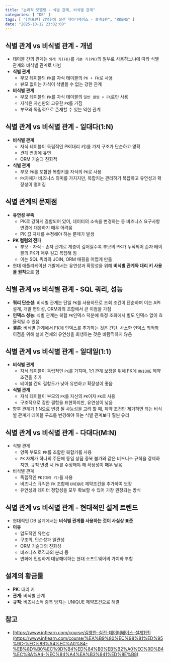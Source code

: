 ```yaml
---
title: "논리적 모델링 - 식별 관계, 비식별 관계"
categories: [ "DB" ]
tags: [ "[인프런] 김영한의 실전 데이터베이스 - 설계1편", "RDBMS" ]
date: "2025-10-12 23:02:00"
---
```


## 식별 관계 vs 비식별 관계 - 개념

- 테이블 간의 관계는 `외래 키(FK)`를 `기본 키(PK)`의 일부로 사용하느냐에 따라 식별 관계와 비식별 관계로 나뉨
- **식별 관계**
  - 부모 테이블의 `PK`를 자식 테이블의 `PK + FK`로 사용
  - 뷰모 없이는 자식이 삭별될 수 없는 강한 관계
- **비식별 관계**
  - 부모 테이블의 `PK`를 자식 테이블의 `일반 컬럼 + FK`로만 사용
  - 자식은 자신만의 고유한 `PK`를 가짐
  - 부모와 독립적으로 존재할 수 있는 약한 관계

## 식별 관계 vs 비식별 관계 - 일대다(1:N)

- **비식별 관계**
  - 자식 테이블이 독립적인 PK(대리 키)를 가져 구조가 단순하고 명확
  - 관계 변경에 유연
  - ORM 기술과 친화적
- **식별 관계**
  - 부모 `PK`를 포함한 복합키를 자식의 `PK`로 사용
  - `PK`자체가 비즈니스 의미를 가지지만, 복합키는 관리하기 복잡하고 유연성과 확장성이 떨어짐

## 식별 관계의 문제점

- **유연성 부족**
  - PK로 강하게 결합되어 있어, 데이터의 소속을 변경하는 등 비즈니스 요구사항 변경에 대응하기 매우 어려움
  - PK 값 자체를 수정해야 하는 문제가 발생
- **PK 컬럼의 전파**
  - 부모 - 자식 - 손자 관계로 계층이 깊어질수록 부모의 PK가 누적되어 손자 테이블의 PK가 매우 길고 복잡해 짐
  - 이는 SQL 쿼라와 JOIN, ORM 매핑을 어렵게 만듦
- 현대 애플리케이션 개발에서는 유연성과 확장성을 위해 **비식별 관계와 대리 키 사용을 원칙**으로 함

## 식별 관계 vs 비식별 관계 - SQL 쿼리, 성능

- **쿼리 단순성**: 비식별 관계는 단일 `PK`를 사용하므로 조회 조건이 단순하며 이는 API 설계, 개발 편의성, ORM과의 조합에서 큰 이점을 가짐
- **인덱스 성능**: 식별 관계는 복합 `PK`인덱스 덕분에 특정 조회에서 별도 인덱스 없이 효율적일 수 있음
- **결론**: 비식별 관계에서 FK에 인덱스를 추가하는 것은 간단. 사소한 인덱스 최적화 이점을 위해 설뎨 전체의 유연성을 희생하는 것은 바람직하지 않음

## 식별 관계 vs 비식별 관계 - 일대일(1:1)

- **비식별 관계**
  - 자식 테이블이 독립적인 `PK`를 가지며, 1:1 관계 보장을 위해 FK에 `UNIQUE` 제약조건을 추가
  - 테이블 간의 결합도가 낮아 유연하고 확장성이 좋음
- **식별 관계**
  - 자식 테이블이 부모의 `PK`를 자신의 `PK`이자 `FK`로 사용
  - 구조적으로 강한 결합을 표현하지만, 유연성이 낮음
- 향후 관계가 1:N으로 변경 될 사능성을 고려 할 때, 제약 조건만 제거하면 되는 비식별 관계가 테이블 구조를 변경해야 하는 식별 관계보다 훨씬 유리

## 식별 관계 vs 비식별 관계 - 다대다(M:N)

- 식별 관계
  - 양쪽 부모의 `PK`를 조합한 복합키를 사용
  - `PK` 자체가 하나의 주문에 동일 상품 중복 불가와 같은 비즈니스 규칙을 강제하지만, 규칙 변경 시 `PK`를 수정해야 해 확장성이 매우 낮음
- 비식별 관계
  - 독립적인 `PK(대리 키)`를 사용
  - 비즈니스 규칙은 `FK` 조합에 `UNIQUE` 제약조건을 추가하여 보장
  - 유연성과 데이터 정합성을 모두 확보할 수 있어 가장 권장되는 방식

## 식별 관계 vs 비식별 관계 - 현대적인 설계 트렌드

- 현대적인 DB 설계에서는 **비식별 관게를 사용하는 것이 사실상 표준**
- **이유**
  - 압도적인 유연성
  - 구조의, 단순성과 일관성
  - ORM 기술과의 친화성
  - 비즈니스 로직과의 분리 등
  - 변화에 민첩하게 대응해야하는 현대 소프트웨어의 가치와 부합

## 설계의 황금룰

- **PK**: 대리 키
- **관계**: 비식별 관계
- **규칙**: 비즈니스적 중복 방지는 UNIQUE 제약조건으로 해결

## 참고

- [https://www.inflearn.com/course/김영한-실전-데이터베이스-설계1편](https://www.inflearn.com/course/%EA%B9%80%EC%98%81%ED%95%9C-%EC%8B%A4%EC%A0%84-%EB%8D%B0%EC%9D%B4%ED%84%B0%EB%B2%A0%EC%9D%B4%EC%8A%A4-%EC%84%A4%EA%B3%841%ED%8E%B8)
